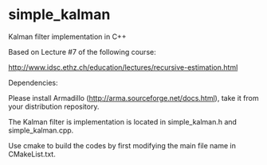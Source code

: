 # simple_kalman
Kalman filter implementation in C++ 

Based on Lecture #7 of the following course: 

http://www.idsc.ethz.ch/education/lectures/recursive-estimation.html

Dependencies:

Please install Armadillo (http://arma.sourceforge.net/docs.html), take it from your distribution repository.

The Kalman filter is implementation is located in simple_kalman.h and simple_kalman.cpp.

Use cmake to build the codes by first modifying the main file name in CMakeList.txt.